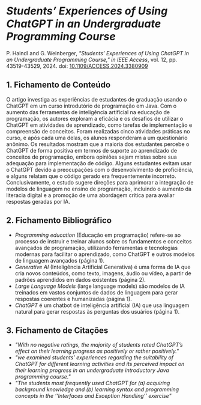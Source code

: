 
# _Students’ Experiences of Using ChatGPT in an Undergraduate Programming Course_

P. Haindl and G. Weinberger, _"Students’ Experiences of Using ChatGPT in an Undergraduate Programming Course," in IEEE Access_, vol. 12, pp. 43519-43529, 2024. doi: [10.1109/ACCESS.2024.3380909](https://ieeexplore.ieee.org/document/10478015)

## 1. Fichamento de Conteúdo


O artigo investiga as experiências de estudantes de graduação usando o ChatGPT em um curso introdutório de programação em Java. Com o aumento das ferramentas de inteligência artificial na educação de programação, os autores exploram a eficácia e os desafios de utilizar o ChatGPT em atividades de aprendizado, como tarefas de implementação e compreensão de conceitos. Foram realizadas cinco atividades práticas no curso, e após cada uma delas, os alunos responderam a um questionário anônimo. Os resultados mostram que a maioria dos estudantes percebe o ChatGPT de forma positiva em termos de suporte ao aprendizado de conceitos de programação, embora opiniões sejam mistas sobre sua adequação para implementação de código. Alguns estudantes evitam usar o ChatGPT devido a preocupações com o desenvolvimento de proficiência, e alguns relatam que o código gerado era frequentemente incorreto. Conclusivamente, o estudo sugere direções para aprimorar a integração de modelos de linguagem no ensino de programação, incluindo o aumento da literacia digital e a promoção de uma abordagem crítica para avaliar respostas geradas por IA.

## 2. Fichamento Bibliográfico 


* _Programming education_ (Educação em programação) refere-se ao processo de instruir e treinar alunos sobre os fundamentos e conceitos avançados de programação, utilizando ferramentas e tecnologias modernas para facilitar o aprendizado, como ChatGPT e outros modelos de linguagem avançados (página 1).
* _Generative AI_ (Inteligência Artificial Generativa) é uma forma de IA que cria novos conteúdos, como texto, imagens, áudio ou vídeo, a partir de padrões aprendidos em dados existentes (página 2).
* _Large Language Models_ (large language models) são modelos de IA treinados em vastos conjuntos de dados de linguagem para gerar respostas coerentes e humanizadas (página 1).
* _ChatGPT_ é um chatbot de inteligência artificial (IA) que usa linguagem natural para gerar respostas às perguntas dos usuários (página 1).

## 3. Fichamento de Citações 


* _"With no negative ratings, the majority of students rated ChatGPT’s effect on their learning progress as positively or rather positively."_
* _"we examined students’ experiences regarding the suitability of ChatGPT for different learning activities and its perceived impact on their learning progress in an undergraduate introductory Java programming course."_
* _"The students most frequently used ChatGPT for (a) acquiring background knowledge and (b) learning syntax and programming concepts in the ‘‘Interfaces and Exception Handling’’ exercise"_
